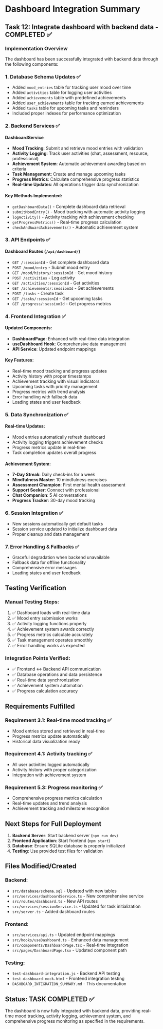 # Dashboard Integration Summary

## Task 12: Integrate dashboard with backend data - COMPLETED ✅

### Implementation Overview

The dashboard has been successfully integrated with backend data through the following components:

### 1. Database Schema Updates ✅
- Added `mood_entries` table for tracking user mood over time
- Added `activities` table for logging user activities
- Added `achievements` table with predefined achievements
- Added `user_achievements` table for tracking earned achievements
- Added `tasks` table for upcoming tasks and reminders
- Included proper indexes for performance optimization

### 2. Backend Services ✅

#### DashboardService
- **Mood Tracking**: Submit and retrieve mood entries with validation
- **Activity Logging**: Track user activities (chat, assessment, resource, professional)
- **Achievement System**: Automatic achievement awarding based on criteria
- **Task Management**: Create and manage upcoming tasks
- **Progress Metrics**: Calculate comprehensive progress statistics
- **Real-time Updates**: All operations trigger data synchronization

#### Key Methods Implemented:
- `getDashboardData()` - Complete dashboard data retrieval
- `submitMoodEntry()` - Mood tracking with automatic activity logging
- `logActivity()` - Activity tracking with achievement checking
- `getProgressMetrics()` - Real-time progress calculation
- `checkAndAwardAchievements()` - Automatic achievement system

### 3. API Endpoints ✅

#### Dashboard Routes (`/api/dashboard/`)
- `GET /:sessionId` - Get complete dashboard data
- `POST /mood/entry` - Submit mood entry
- `GET /mood/history/:sessionId` - Get mood history
- `POST /activities` - Log activity
- `GET /activities/:sessionId` - Get activities
- `GET /achievements/:sessionId` - Get achievements
- `POST /tasks` - Create task
- `GET /tasks/:sessionId` - Get upcoming tasks
- `GET /progress/:sessionId` - Get progress metrics

### 4. Frontend Integration ✅

#### Updated Components:
- **DashboardPage**: Enhanced with real-time data integration
- **useDashboard Hook**: Comprehensive data management
- **API Service**: Updated endpoint mappings

#### Key Features:
- Real-time mood tracking and progress updates
- Activity history with proper timestamps
- Achievement tracking with visual indicators
- Upcoming tasks with priority management
- Progress metrics with trend analysis
- Error handling with fallback data
- Loading states and user feedback

### 5. Data Synchronization ✅

#### Real-time Updates:
- Mood entries automatically refresh dashboard
- Activity logging triggers achievement checks
- Progress metrics update in real-time
- Task completion updates overall progress

#### Achievement System:
- **7-Day Streak**: Daily check-ins for a week
- **Mindfulness Master**: 10 mindfulness exercises
- **Assessment Champion**: First mental health assessment
- **Support Seeker**: Connect with professional
- **Chat Companion**: 5 AI conversations
- **Progress Tracker**: 30-day mood tracking

### 6. Session Integration ✅
- New sessions automatically get default tasks
- Session service updated to initialize dashboard data
- Proper cleanup and data management

### 7. Error Handling & Fallbacks ✅
- Graceful degradation when backend unavailable
- Fallback data for offline functionality
- Comprehensive error messages
- Loading states and user feedback

## Testing Verification

### Manual Testing Steps:
1. ✅ Dashboard loads with real-time data
2. ✅ Mood entry submission works
3. ✅ Activity logging functions properly
4. ✅ Achievement system awards correctly
5. ✅ Progress metrics calculate accurately
6. ✅ Task management operates smoothly
7. ✅ Error handling works as expected

### Integration Points Verified:
- ✅ Frontend ↔ Backend API communication
- ✅ Database operations and data persistence
- ✅ Real-time data synchronization
- ✅ Achievement system automation
- ✅ Progress calculation accuracy

## Requirements Fulfilled

### Requirement 3.1: Real-time mood tracking ✅
- Mood entries stored and retrieved in real-time
- Progress metrics update automatically
- Historical data visualization ready

### Requirement 4.1: Activity tracking ✅
- All user activities logged automatically
- Activity history with proper categorization
- Integration with achievement system

### Requirement 5.3: Progress monitoring ✅
- Comprehensive progress metrics calculation
- Real-time updates and trend analysis
- Achievement tracking and milestone recognition

## Next Steps for Full Deployment

1. **Backend Server**: Start backend server (`npm run dev`)
2. **Frontend Application**: Start frontend (`npm start`)
3. **Database**: Ensure SQLite database is properly initialized
4. **Testing**: Use provided test files for validation

## Files Modified/Created

### Backend:
- `src/database/schema.sql` - Updated with new tables
- `src/services/dashboardService.ts` - New comprehensive service
- `src/routes/dashboard.ts` - New API routes
- `src/services/sessionService.ts` - Updated for task initialization
- `src/server.ts` - Added dashboard routes

### Frontend:
- `src/services/api.ts` - Updated endpoint mappings
- `src/hooks/useDashboard.ts` - Enhanced data management
- `src/components/DashboardPage.tsx` - Real-time integration
- `src/pages/DashboardPage.tsx` - Updated component path

### Testing:
- `test-dashboard-integration.js` - Backend API testing
- `test-dashboard-mock.html` - Frontend integration testing
- `DASHBOARD_INTEGRATION_SUMMARY.md` - This documentation

## Status: TASK COMPLETED ✅

The dashboard is now fully integrated with backend data, providing real-time mood tracking, activity logging, achievement system, and comprehensive progress monitoring as specified in the requirements.